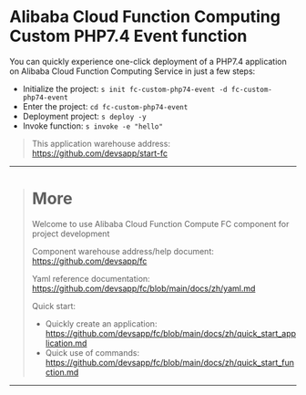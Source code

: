 # Alibaba Cloud Function Computing Custom PHP7.4 Event function

You can quickly experience one-click deployment of a PHP7.4 application on Alibaba Cloud Function Computing Service in just a few steps:

- Initialize the project: `s init fc-custom-php74-event -d fc-custom-php74-event`
- Enter the project: `cd fc-custom-php74-event`
- Deployment project: `s deploy -y`
- Invoke function: `s invoke -e "hello"`

> This application warehouse address: https://github.com/devsapp/start-fc

------------------------------------
> # More
> Welcome to use Alibaba Cloud Function Compute FC component for project development
> 
> Component warehouse address/help document: https://github.com/devsapp/fc
> 
> Yaml reference documentation: https://github.com/devsapp/fc/blob/main/docs/zh/yaml.md
> 
> Quick start:
>   - Quickly create an application: https://github.com/devsapp/fc/blob/main/docs/zh/quick_start_application.md
>   - Quick use of commands: https://github.com/devsapp/fc/blob/main/docs/zh/quick_start_function.md
------------------------------------